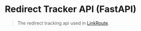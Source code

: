 # Redirect Tracker API (FastAPI)

>The redirect tracking api used in [LinkRoute](https://github.com/m3hu1).
